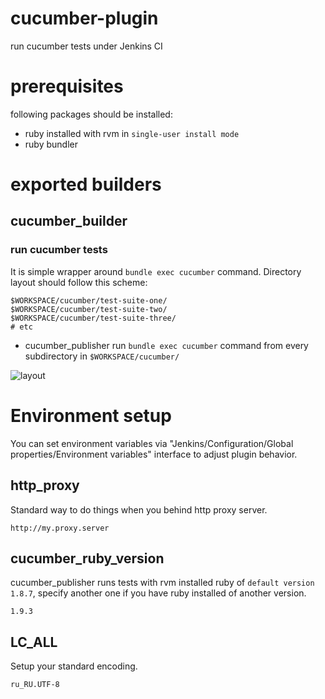 cucumber-plugin
===

run cucumber tests under Jenkins CI

prerequisites
===

following packages should be installed:

- ruby installed with rvm in `single-user install mode`
- ruby bundler

exported builders
===

## cucumber_builder

### run cucumber tests

It is simple wrapper around `bundle exec cucumber` command.  Directory layout should follow this scheme:

    $WORKSPACE/cucumber/test-suite-one/
    $WORKSPACE/cucumber/test-suite-two/
    $WORKSPACE/cucumber/test-suite-three/
    # etc

- cucumber_publisher run `bundle exec cucumber` command from every subdirectory in `$WORKSPACE/cucumber/`

![layout](https://raw.github.com/melezhik/cucumber-plugin/master/images/layout.png "cucumber_publisher interface")

Environment setup
===

You can set environment variables via "Jenkins/Configuration/Global properties/Environment variables" interface to adjust plugin behavior.

## http_proxy
Standard way to do things when you behind http proxy server.

    http://my.proxy.server

## cucumber\_ruby\_version
cucumber_publisher runs tests with rvm installed ruby of `default version 1.8.7`, specify another one if you have ruby installed of another version.

    1.9.3

## LC_ALL
Setup your standard encoding.

    ru_RU.UTF-8

